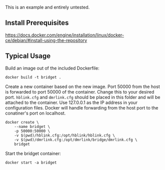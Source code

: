 This is an example and entirely untested.

## Install Prerequisites

https://docs.docker.com/engine/installation/linux/docker-ce/debian/#install-using-the-repository

## Typical Usage

Build an image out of the included Dockerfile:

    docker build -t bridget .

Create a new container based on the new image. Port 50000 from the host is forwarded to port 50000 of the container. Change this to your desired port. `hblink.cfg` and `dmrlink.cfg` should be placed in this folder and will be attached to the container. Use 127.0.0.1 as the IP address in your configuration files. Docker will handle forwarding from the host port to the conatiner's port on localhost.

    docker create \
        --name bridget \
        -p 50000:50000 \
        -v $(pwd)/hblink.cfg:/opt/hblink/hblink.cfg \
        -v $(pwd)/dmrlink.cfg:/opt/dmrlink/bridge/dmrlink.cfg \
        bridget

Start the bridget container:

    docker start -a bridget
